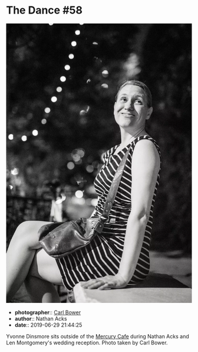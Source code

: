 # The Dance \#58

![Yvonne Dinsmore sits outside of the Mercury Cafe](assets/2019-06-29-set-4-the-dance-58.webp)

* **photographer**:: [Carl Bower](https://carlbowerphotos.com)
* **author**:: Nathan Acks
* **date**:: 2019-06-29 21:44:25

Yvonne Dinsmore sits outside of the [Mercury Cafe](http://mercurycafe.com) during Nathan Acks and Len Montgomery's wedding reception. Photo taken by Carl Bower.
